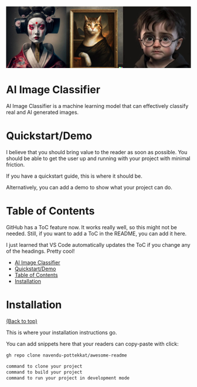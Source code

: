 

<!-- Add banner here -->
![Banner](./banneraiimg.jpg)

# AI Image Classifier

AI Image Classifier is a machine learning model that can effectively classify real and AI generated images.

<!-- Add buttons here -->

<!-- Remove this note if you plan to copy this README -->

<!-- Describe your project in brief -->

<!-- Add badges with link to Shields IO -->

# Quickstart/Demo

<!-- Add a demo for your project -->

I believe that you should bring value to the reader as soon as possible. You should be able to get the user up and running with your project with minimal friction.

If you have a quickstart guide, this is where it should be.

Alternatively, you can add a demo to show what your project can do.

# Table of Contents

GitHub has a ToC feature now. It works really well, so this might not be needed. Still, if you want to add a ToC in the README, you can add it here.

I just learned that VS Code automatically updates the ToC if you change any of the headings. Pretty cool!

- [AI Image Classifier](#ai-image-classifier)
- [Quickstart/Demo](#quickstartdemo)
- [Table of Contents](#table-of-contents)
- [Installation](#installation)

# Installation
[(Back to top)](#table-of-contents)

This is where your installation instructions go.

You can add snippets here that your readers can copy-paste with click:

```shell
gh repo clone navendu-pottekkat/awesome-readme
```


```shell
command to clone your project
command to build your project
command to run your project in development mode
```



